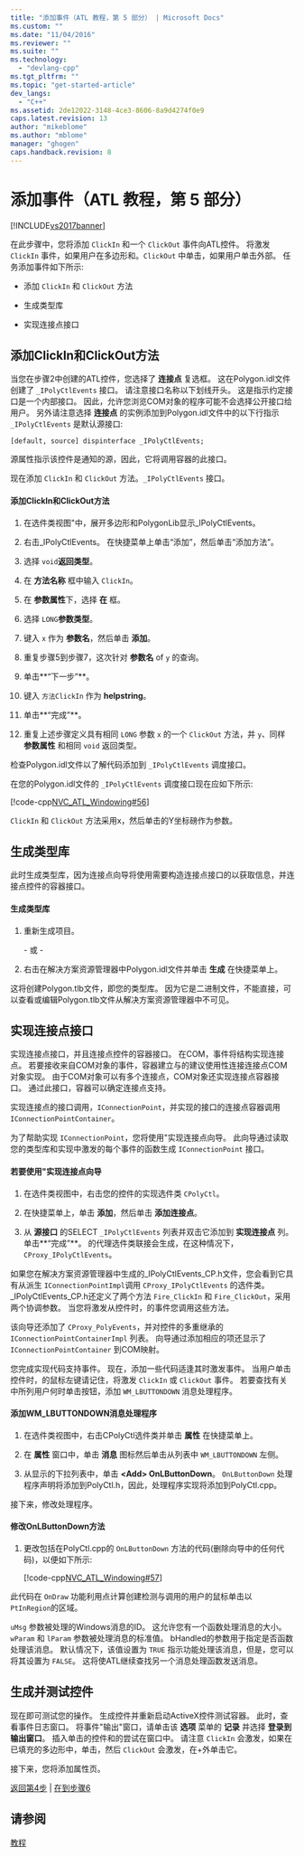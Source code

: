 ```yaml
---
title: "添加事件（ATL 教程，第 5 部分） | Microsoft Docs"
ms.custom: ""
ms.date: "11/04/2016"
ms.reviewer: ""
ms.suite: ""
ms.technology: 
  - "devlang-cpp"
ms.tgt_pltfrm: ""
ms.topic: "get-started-article"
dev_langs: 
  - "C++"
ms.assetid: 2de12022-3148-4ce3-8606-8a9d4274f0e9
caps.latest.revision: 13
author: "mikeblome"
ms.author: "mblome"
manager: "ghogen"
caps.handback.revision: 8
---
```

# 添加事件（ATL 教程，第 5 部分）
[!INCLUDE[vs2017banner](../assembler/inline/includes/vs2017banner.md)]

在此步骤中，您将添加 `ClickIn` 和一个 `ClickOut` 事件向ATL控件。  将激发 `ClickIn` 事件，如果用户在多边形和。`ClickOut` 中单击，如果用户单击外部。  任务添加事件如下所示:  
  
-   添加 `ClickIn` 和 `ClickOut` 方法  
  
-   生成类型库  
  
-   实现连接点接口  
  
## 添加ClickIn和ClickOut方法  
 当您在步骤2中创建的ATL控件，您选择了 **连接点** 复选框。  这在Polygon.idl文件创建了 `_IPolyCtlEvents` 接口。  请注意接口名称以下划线开头。  这是指示约定接口是一个内部接口。  因此，允许您浏览COM对象的程序可能不会选择公开接口给用户。  另外请注意选择 **连接点** 的实例添加到Polygon.idl文件中的以下行指示 `_IPolyCtlEvents` 是默认源接口:  
  
 `[default, source] dispinterface _IPolyCtlEvents;`  
  
 源属性指示该控件是通知的源，因此，它将调用容器的此接口。  
  
 现在添加 `ClickIn` 和 `ClickOut` 方法。`_IPolyCtlEvents` 接口。  
  
#### 添加ClickIn和ClickOut方法  
  
1.  在选件类视图"中，展开多边形和PolygonLib显示\_IPolyCtlEvents。  
  
2.  右击\_IPolyCtlEvents。  在快捷菜单上单击“添加”，然后单击“添加方法”。  
  
3.  选择 `void`**返回类型**。  
  
4.  在 **方法名称** 框中输入 `ClickIn`。  
  
5.  在 **参数属性**下，选择 **在** 框。  
  
6.  选择 `LONG`**参数类型**。  
  
7.  键入 `x` 作为 **参数名**，然后单击 **添加**。  
  
8.  重复步骤5到步骤7，这次针对 **参数名** of `y` 的查询。  
  
9. 单击**“下一步”**。  
  
10. 键入 `方法ClickIn` 作为 **helpstring**。  
  
11. 单击**“完成”**。  
  
12. 重复上述步骤定义具有相同 `LONG` 参数 `x` 的一个 `ClickOut` 方法，并 `y`、同样 **参数属性** 和相同 `void` 返回类型。  
  
 检查Polygon.idl文件以了解代码添加到 `_IPolyCtlEvents` 调度接口。  
  
 在您的Polygon.idl文件的 `_IPolyCtlEvents` 调度接口现在应如下所示:  
  
 [!code-cpp[NVC_ATL_Windowing#56](../atl/codesnippet/CPP/adding-an-event-atl-tutorial-part-5_1.idl)]  
  
 `ClickIn` 和 `ClickOut` 方法采用x，然后单击的Y坐标磅作为参数。  
  
## 生成类型库  
 此时生成类型库，因为连接点向导将使用需要构造连接点接口的以获取信息，并连接点控件的容器接口。  
  
#### 生成类型库  
  
1.  重新生成项目。  
  
     \- 或 \-  
  
2.  右击在解决方案资源管理器中Polygon.idl文件并单击 **生成** 在快捷菜单上。  
  
 这将创建Polygon.tlb文件，即您的类型库。  因为它是二进制文件，不能直接，可以查看或编辑Polygon.tlb文件从解决方案资源管理器中不可见。  
  
## 实现连接点接口  
 实现连接点接口，并且连接点控件的容器接口。  在COM，事件将结构实现连接点。  若要接收来自COM对象的事件，容器建立与的建议使用性连接连接点COM对象实现。  由于COM对象可以有多个连接点，COM对象还实现连接点容器接口。  通过此接口，容器可以确定连接点支持。  
  
 实现连接点的接口调用，`IConnectionPoint`，并实现的接口的连接点容器调用 `IConnectionPointContainer`。  
  
 为了帮助实现 `IConnectionPoint`，您将使用"实现连接点向导。  此向导通过读取您的类型库和实现中激发的每个事件的函数生成 `IConnectionPoint` 接口。  
  
#### 若要使用"实现连接点向导  
  
1.  在选件类视图中，右击您的控件的实现选件类 `CPolyCtl`。  
  
2.  在快捷菜单上，单击 **添加**，然后单击 **添加连接点**。  
  
3.  从 **源接口** 的SELECT `_IPolyCtlEvents` 列表并双击它添加到 **实现连接点** 列。  单击**“完成”**。  的代理选件类联接会生成，在这种情况下，`CProxy_IPolyCtlEvents`。  
  
 如果您在解决方案资源管理器中生成的\_IPolyCtlEvents\_CP.h文件，您会看到它具有从派生 `IConnectionPointImpl`调用 `CProxy_IPolyCtlEvents` 的选件类。  \_IPolyCtlEvents\_CP.h还定义了两个方法 `Fire_ClickIn` 和 `Fire_ClickOut`，采用两个协调参数。  当您将激发从控件时，的事件您调用这些方法。  
  
 该向导还添加了 `CProxy_PolyEvents`，并对控件的多重继承的 `IConnectionPointContainerImpl` 列表。  向导通过添加相应的项还显示了 `IConnectionPointContainer` 到COM映射。  
  
 您完成实现代码支持事件。  现在，添加一些代码适逢其时激发事件。  当用户单击控件时，的鼠标左键请记住，将激发 `ClickIn` 或 `ClickOut` 事件。  若要查找有关中所列用户何时单击按钮，添加 `WM_LBUTTONDOWN` 消息处理程序。  
  
#### 添加WM\_LBUTTONDOWN消息处理程序  
  
1.  在选件类视图中，右击CPolyCtl选件类并单击 **属性** 在快捷菜单上。  
  
2.  在 **属性** 窗口中，单击 **消息** 图标然后单击从列表中 `WM_LBUTTONDOWN` 左侧。  
  
3.  从显示的下拉列表中，单击 **\<Add\>  OnLButtonDown**。  `OnLButtonDown` 处理程序声明将添加到PolyCtl.h，因此，处理程序实现将添加到PolyCtl.cpp。  
  
 接下来，修改处理程序。  
  
#### 修改OnLButtonDown方法  
  
1.  更改包括在PolyCtl.cpp的 `OnLButtonDown` 方法的代码\(删除向导中的任何代码\)，以便如下所示:  
  
     [!code-cpp[NVC_ATL_Windowing#57](../atl/codesnippet/CPP/adding-an-event-atl-tutorial-part-5_2.cpp)]  
  
 此代码在 `OnDraw` 功能利用点计算创建检测与调用的用户的鼠标单击以 `PtInRegion`的区域。  
  
 `uMsg` 参数被处理的Windows消息的ID。  这允许您有一个函数处理消息的大小。  `wParam` 和 `lParam` 参数被处理消息的标准值。  bHandled的参数用于指定是否函数处理该消息。  默认情况下，该值设置为 `TRUE` 指示功能处理该消息，但是，您可以将其设置为 `FALSE`。  这将使ATL继续查找另一个消息处理函数发送消息。  
  
## 生成并测试控件  
 现在即可测试您的操作。  生成控件并重新启动ActiveX控件测试容器。  此时，查看事件日志窗口。  将事件"输出"窗口，请单击该 **选项** 菜单的 **记录** 并选择 **登录到输出窗口**。  插入单击的控件和的尝试在窗口中。  请注意 `ClickIn` 会激发，如果在已填充的多边形中，单击，然后 `ClickOut` 会激发，在\+外单击它。  
  
 接下来，您将添加属性页。  
  
 [返回第4步](../atl/changing-the-drawing-code-atl-tutorial-part-4.md) &#124; [在到步骤6](../atl/adding-a-property-page-atl-tutorial-part-6.md)  
  
## 请参阅  
 [教程](../atl/active-template-library-atl-tutorial.md)